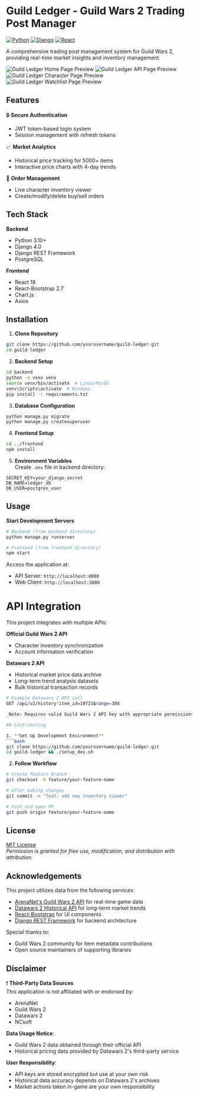 # Guild Ledger - Guild Wars 2 Trading Post Manager

[![Python](https://img.shields.io/badge/Python-3.10+-blue?logo=python)](https://python.org)
[![Django](https://img.shields.io/badge/Django-4.0-brightgreen?logo=django)](https://djangoproject.com)
[![React](https://img.shields.io/badge/React-18.x-%2361DAFB?logo=react)](https://reactjs.org)

A comprehensive trading post management system for Guild Wars 2, providing real-time market insights and inventory management.

![Guild Ledger Home Page Preview](https://i.imgur.com/pf55bF9.png)
![Guild Ledger API Page Preview](https://i.imgur.com/4pwO9HN.png)
![Guild Ledger Character Page Preview](https://imgur.com/9kyrWbE.png)
![Guild Ledger Watchlist Page Preview](https://imgur.com/aNXHqbm.png)


## Features

🔒 **Secure Authentication**  
- JWT token-based login system  
- Session management with refresh tokens  

📈 **Market Analytics**  
- Historical price tracking for 5000+ items  
- Interactive price charts with 4-day trends   

💼 **Order Management** 
- Live character inventory viewer 
- Create/modify/delete buy/sell orders  

## Tech Stack

**Backend**  
- Python 3.10+  
- Django 4.0  
- Django REST Framework  
- PostgreSQL  

**Frontend**  
- React 18  
- React-Bootstrap 2.7  
- Chart.js  
- Axios  

## Installation

1. **Clone Repository**  
```bash
git clone https://github.com/yourusername/guild-ledger.git
cd guild-ledger
```

2. **Backend Setup**  
```bash
cd backend
python -m venv venv
source venv/bin/activate  # Linux/MacOS
venv\Scripts\activate  # Windows
pip install -r requirements.txt
```

3. **Database Configuration**  
```bash
python manage.py migrate
python manage.py createsuperuser
```

4. **Frontend Setup**  
```bash
cd ../frontend
npm install
```

5. **Environment Variables**  
Create `.env` file in backend directory:  
```env
SECRET_KEY=your_django_secret
DB_NAME=ledger_db
DB_USER=postgres_user
```

## Usage

**Start Development Servers**  
```bash
# Backend (from backend directory)
python manage.py runserver

# Frontend (from frontend directory)
npm start
```

Access the application at:  
- API Server: `http://localhost:8000`  
- Web Client: `http://localhost:3000`

# API Integration

This project integrates with multiple APIs:

**Official Guild Wars 2 API**   
- Character inventory synchronization  
- Account information verification  

**Datawars 2 API**  
- Historical market price data archive  
- Long-term trend analysis datasets  
- Bulk historical transaction records  

```bash
# Example Datawars 2 API call
GET /api/v2/history?item_id=19721&range=30d

_Note: Requires valid Guild Wars 2 API key with appropriate permissions._

## Contributing

1. **Set Up Development Environment**  
```bash
git clone https://github.com/yourusername/guild-ledger.git
cd guild-ledger && ./setup_dev.sh
```

2. **Follow Workflow**  
```bash
# Create feature branch
git checkout -b feature/your-feature-name

# After making changes
git commit -m "feat: add new inventory viewer"

# Push and open PR
git push origin feature/your-feature-name
```

## License

[MIT License](LICENSE)  
_Permission is granted for free use, modification, and distribution with attribution._

## Acknowledgements

This project utilizes data from the following services:

- [ArenaNet's Guild Wars 2 API](https://wiki.guildwars2.com/wiki/API:Main) for real-time game data  
- [Datawars 2 Historical API](https://datawars2.io/docs) for long-term market trends  
- [React-Bootstrap](https://react-bootstrap.github.io/) for UI components  
- [Django REST Framework](https://www.django-rest-framework.org/) for backend architecture  

Special thanks to:
- Guild Wars 2 community for item metadata contributions
- Open source maintainers of supporting libraries

## Disclaimer

❗ **Third-Party Data Sources**  
This application is not affiliated with or endorsed by:
- ArenaNet
- Guild Wars 2
- Datawars 2
- NCsoft

**Data Usage Notice**:  
- Guild Wars 2 data obtained through their official API  
- Historical pricing data provided by Datawars 2's third-party service  

**User Responsibility**:  
- API keys are stored encrypted but use at your own risk  
- Historical data accuracy depends on Datawars 2's archives  
- Market actions taken in-game are your own responsibility
